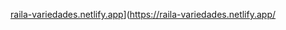 [raila-variedades.netlify.app](https://raila-variedades.netlify.app/)](https://raila-variedades.netlify.app/
